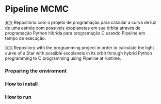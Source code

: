 # Pipeline MCMC

🇧🇷 Repositório com o projeto de programação para calcular a curva de luz de uma estrela com possíveis exoplanetas em sua órbita através de programação Python híbrida para programação C usando Pipeline em tempo de execução.

🇺🇸 Repository with the programming project in order to calculate the light curve of a Star with possible exoplanets in its orbit through hybrid Python programming to C programming using Pipeline at runtime. 

### Preparing the enviroment 


### How to install 


### How to run
